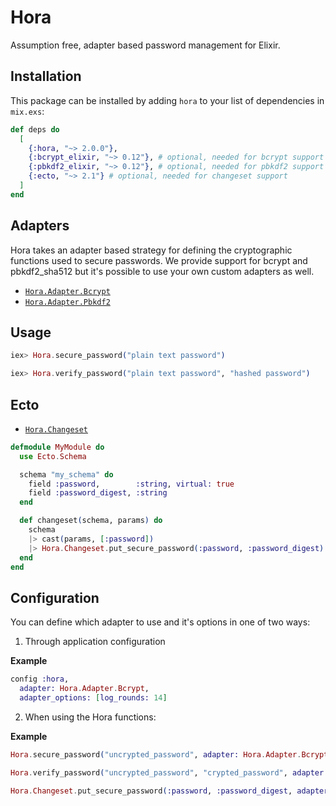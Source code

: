 # Hora

Assumption free, adapter based password management for Elixir.

## Installation

This package can be installed by adding `hora` to your list of dependencies in
`mix.exs`:

```elixir
def deps do
  [
    {:hora, "~> 2.0.0"},
    {:bcrypt_elixir, "~> 0.12"}, # optional, needed for bcrypt support
    {:pbkdf2_elixir, "~> 0.12"}, # optional, needed for pbkdf2 support
    {:ecto, "~> 2.1"} # optional, needed for changeset support
  ]
end
```

## Adapters

Hora takes an adapter based strategy for defining the cryptographic functions
used to secure passwords. We provide support for bcrypt and pbkdf2_sha512 but
it's possible to use your own custom adapters as well.

* [`Hora.Adapter.Bcrypt`](https://hexdocs.pm/hora/Hora.Adapter.Bcrypt.html)
* [`Hora.Adapter.Pbkdf2`](https://hexdocs.pm/hora/Hora.Adapter.Pbkdf2.html)

## Usage

```elixir
iex> Hora.secure_password("plain text password")

iex> Hora.verify_password("plain text password", "hashed password")
```

## Ecto

* [`Hora.Changeset`](https://hexdocs.pm/hora/Hora.Changeset.html)

```elixir
defmodule MyModule do
  use Ecto.Schema

  schema "my_schema" do
    field :password,        :string, virtual: true
    field :password_digest, :string
  end

  def changeset(schema, params) do
    schema
    |> cast(params, [:password])
    |> Hora.Changeset.put_secure_password(:password, :password_digest)
  end
end
```

## Configuration

You can define which adapter to use and it's options in one of two ways:

1. Through application configuration

  **Example**

  ```elixir
  config :hora,
    adapter: Hora.Adapter.Bcrypt,
    adapter_options: [log_rounds: 14]
  ```
2. When using the Hora functions:

  **Example**

  ```elixir
  Hora.secure_password("uncrypted_password", adapter: Hora.Adapter.Bcrypt)
  ```

  ```elixir
  Hora.verify_password("uncrypted_password", "crypted_password", adapter: Hora.Adapter.Bcrypt)
  ```

  ```elixir
  Hora.Changeset.put_secure_password(:password, :password_digest, adapter: Hora.Adapter.Bcrypt)
  ```

